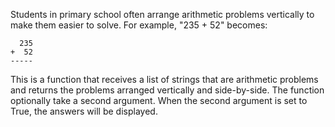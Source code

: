 Students in primary school often arrange arithmetic problems vertically to make them easier to solve. For example, "235 + 52" becomes:
```
  235
+  52
-----
```
This is a function that receives a list of strings that are arithmetic problems and returns the problems arranged vertically and side-by-side. 
The function optionally take a second argument. When the second argument is set to True, the answers will be displayed.


